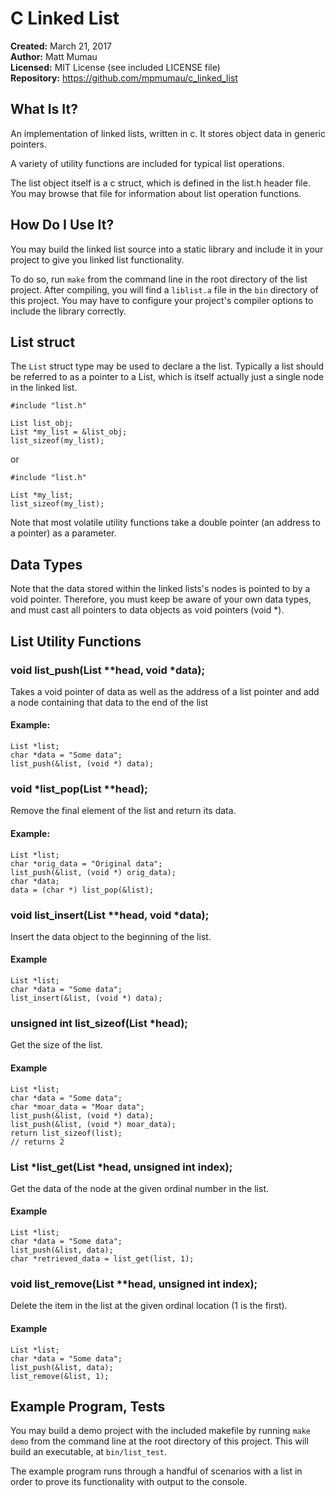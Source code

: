 # C Linked List

**Created:**      March 21, 2017  
**Author:**       Matt Mumau  
**Licensed:**     MIT License (see included LICENSE file)  
**Repository:**   https://github.com/mpmumau/c_linked_list  

## What Is It?
An implementation of linked lists, written in c. It stores object data in 
generic pointers.

A variety of utility functions are included for typical list operations.

The list object itself is a c struct, which is defined in the list.h header 
file. You may browse that file for information about list operation functions.

## How Do I Use It?
You may build the linked list source into a static library and include it in
your project to give you linked list functionality. 

To do so, run `make` from the command line in the root directory of the list
project. After compiling, you will find a `liblist.a` file in the `bin` directory
of this project. You may have to configure your project's compiler options to
include the library correctly.

## List struct

The `List` struct type may be used to declare a the list. Typically a list should
be referred to as a pointer to a List, which is itself actually just a single
node in the linked list.

    #include "list.h"

    List list_obj;
    List *my_list = &list_obj;
    list_sizeof(my_list);

or

    #include "list.h"

    List *my_list;
    list_sizeof(my_list);

Note that most volatile utility functions take a double pointer (an address to 
a pointer) as a parameter.

## Data Types

Note that the data stored within the linked lists's nodes is pointed to
by a void pointer. Therefore, you must keep be aware of your own data types, and
must cast all pointers to data objects as void pointers (void *).

## List Utility Functions

### void list_push(List **head, void *data);
Takes a void pointer of data as well as the address of a list pointer and add a
node containing that data to the end of the list

#### Example:

    List *list;
    char *data = "Some data";
    list_push(&list, (void *) data);

### void *list_pop(List **head);  
Remove the final element of the list and return its data.

#### Example:

    List *list;
    char *orig_data = "Original data";
    list_push(&list, (void *) orig_data);
    char *data;
    data = (char *) list_pop(&list);

### void list_insert(List **head, void *data);  
Insert the data object to the beginning of the list.

#### Example

    List *list;
    char *data = "Some data";
    list_insert(&list, (void *) data);

### unsigned int list_sizeof(List *head);  
Get the size of the list.

#### Example

    List *list;
    char *data = "Some data";
    char *moar_data = "Moar data";
    list_push(&list, (void *) data);
    list_push(&list, (void *) moar_data);
    return list_sizeof(list);
    // returns 2

### List *list_get(List *head, unsigned int index);
Get the data of the node at the given ordinal number in the list.

#### Example

    List *list;
    char *data = "Some data";
    list_push(&list, data);
    char *retrieved_data = list_get(list, 1);

### void list_remove(List **head, unsigned int index);
Delete the item in the list at the given ordinal location (1 is the first).

#### Example

    List *list;
    char *data = "Some data";
    list_push(&list, data);
    list_remove(&list, 1);

## Example Program, Tests
You may build a demo project with the included makefile by running `make demo`
from the command line at the root directory of this project. This will build
an executable, at `bin/list_test`.

The example program runs through a handful of scenarios with a list in order
to prove its functionality with output to the console.



